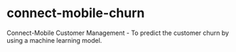 # connect-mobile-churn
Connect-Mobile Customer Management - To predict the customer churn by using a machine learning model. 
